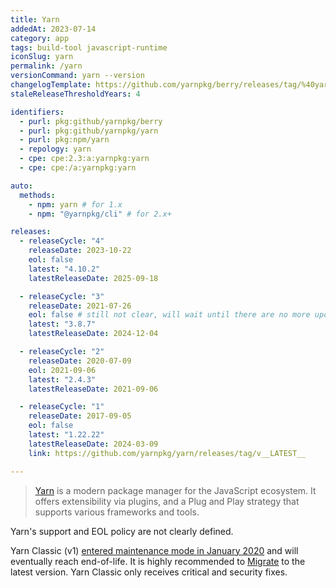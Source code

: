 ```yaml
---
title: Yarn
addedAt: 2023-07-14
category: app
tags: build-tool javascript-runtime
iconSlug: yarn
permalink: /yarn
versionCommand: yarn --version
changelogTemplate: https://github.com/yarnpkg/berry/releases/tag/%40yarnpkg%2Fcli%2F__LATEST__
staleReleaseThresholdYears: 4

identifiers:
  - purl: pkg:github/yarnpkg/berry
  - purl: pkg:github/yarnpkg/yarn
  - purl: pkg:npm/yarn
  - repology: yarn
  - cpe: cpe:2.3:a:yarnpkg:yarn
  - cpe: cpe:/a:yarnpkg:yarn

auto:
  methods:
    - npm: yarn # for 1.x
    - npm: "@yarnpkg/cli" # for 2.x+

releases:
  - releaseCycle: "4"
    releaseDate: 2023-10-22
    eol: false
    latest: "4.10.2"
    latestReleaseDate: 2025-09-18

  - releaseCycle: "3"
    releaseDate: 2021-07-26
    eol: false # still not clear, will wait until there are no more updates
    latest: "3.8.7"
    latestReleaseDate: 2024-12-04

  - releaseCycle: "2"
    releaseDate: 2020-07-09
    eol: 2021-09-06
    latest: "2.4.3"
    latestReleaseDate: 2021-09-06

  - releaseCycle: "1"
    releaseDate: 2017-09-05
    eol: false
    latest: "1.22.22"
    latestReleaseDate: 2024-03-09
    link: https://github.com/yarnpkg/yarn/releases/tag/v__LATEST__

---
```


> [Yarn](https://yarnpkg.com/) is a modern package manager for the JavaScript ecosystem. It offers
> extensibility via plugins, and a Plug and Play strategy that supports various frameworks and tools.

Yarn's support and EOL policy are not clearly defined.

Yarn Classic (v1) [entered maintenance mode in January 2020](https://dev.to/arcanis/introducing-yarn-2-4eh1#what-will-happen-to-the-legacy-codebase)
and will eventually reach end-of-life. It is highly recommended to
[Migrate](https://yarnpkg.com/migration/overview) to the latest version. Yarn
Classic only receives critical and security fixes.
